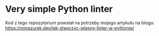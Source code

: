 # Very simple Python linter

Kod z tego repozytorium powstał na potrzeby mojego artykułu na blogu: https://mmazurek.dev/jak-stworzyc-wlasny-linter-w-pythonie/ 
